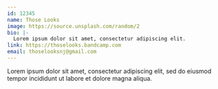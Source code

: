```yaml
---
id: 12345
name: Those Looks
image: https://source.unsplash.com/random/2
bio: |-
  Lorem ipsum dolor sit amet, consectetur adipiscing elit.
link: https://thoselooks.bandcamp.com
email: thoselooksnj@gmail.com
---
```

Lorem ipsum dolor sit amet, consectetur adipiscing elit, sed do eiusmod tempor incididunt ut labore et dolore magna aliqua.
